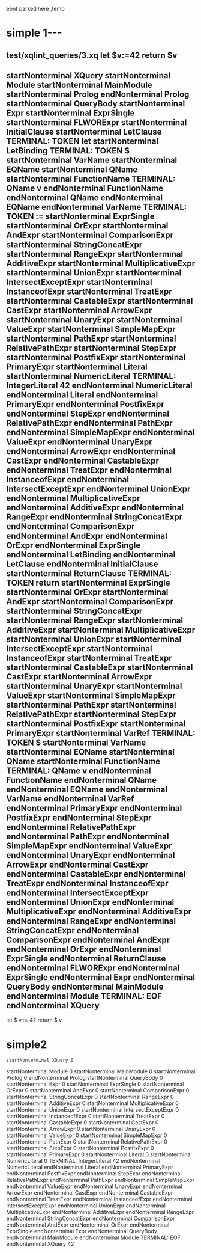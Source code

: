 ebnf parked here ,temp
# simple 1---
test/xqlint_queries/3.xq
let $v:=42
return $v
---
startNonterminal XQuery
startNonterminal Module
startNonterminal MainModule
startNonterminal Prolog
endNonterminal Prolog
startNonterminal QueryBody
startNonterminal Expr
startNonterminal ExprSingle
startNonterminal FLWORExpr
startNonterminal InitialClause
startNonterminal LetClause
TERMINAL: TOKEN let
startNonterminal LetBinding
TERMINAL: TOKEN $
startNonterminal VarName
startNonterminal EQName
startNonterminal QName
startNonterminal FunctionName
TERMINAL: QName v
endNonterminal FunctionName
endNonterminal QName
endNonterminal EQName
endNonterminal VarName
TERMINAL: TOKEN :=
startNonterminal ExprSingle
startNonterminal OrExpr
startNonterminal AndExpr
startNonterminal ComparisonExpr
startNonterminal StringConcatExpr
startNonterminal RangeExpr
startNonterminal AdditiveExpr
startNonterminal MultiplicativeExpr
startNonterminal UnionExpr
startNonterminal IntersectExceptExpr
startNonterminal InstanceofExpr
startNonterminal TreatExpr
startNonterminal CastableExpr
startNonterminal CastExpr
startNonterminal ArrowExpr
startNonterminal UnaryExpr
startNonterminal ValueExpr
startNonterminal SimpleMapExpr
startNonterminal PathExpr
startNonterminal RelativePathExpr
startNonterminal StepExpr
startNonterminal PostfixExpr
startNonterminal PrimaryExpr
startNonterminal Literal
startNonterminal NumericLiteral
TERMINAL: IntegerLiteral 42
endNonterminal NumericLiteral
endNonterminal Literal
endNonterminal PrimaryExpr
endNonterminal PostfixExpr
endNonterminal StepExpr
endNonterminal RelativePathExpr
endNonterminal PathExpr
endNonterminal SimpleMapExpr
endNonterminal ValueExpr
endNonterminal UnaryExpr
endNonterminal ArrowExpr
endNonterminal CastExpr
endNonterminal CastableExpr
endNonterminal TreatExpr
endNonterminal InstanceofExpr
endNonterminal IntersectExceptExpr
endNonterminal UnionExpr
endNonterminal MultiplicativeExpr
endNonterminal AdditiveExpr
endNonterminal RangeExpr
endNonterminal StringConcatExpr
endNonterminal ComparisonExpr
endNonterminal AndExpr
endNonterminal OrExpr
endNonterminal ExprSingle
endNonterminal LetBinding
endNonterminal LetClause
endNonterminal InitialClause
startNonterminal ReturnClause
TERMINAL: TOKEN return
startNonterminal ExprSingle
startNonterminal OrExpr
startNonterminal AndExpr
startNonterminal ComparisonExpr
startNonterminal StringConcatExpr
startNonterminal RangeExpr
startNonterminal AdditiveExpr
startNonterminal MultiplicativeExpr
startNonterminal UnionExpr
startNonterminal IntersectExceptExpr
startNonterminal InstanceofExpr
startNonterminal TreatExpr
startNonterminal CastableExpr
startNonterminal CastExpr
startNonterminal ArrowExpr
startNonterminal UnaryExpr
startNonterminal ValueExpr
startNonterminal SimpleMapExpr
startNonterminal PathExpr
startNonterminal RelativePathExpr
startNonterminal StepExpr
startNonterminal PostfixExpr
startNonterminal PrimaryExpr
startNonterminal VarRef
TERMINAL: TOKEN $
startNonterminal VarName
startNonterminal EQName
startNonterminal QName
startNonterminal FunctionName
TERMINAL: QName v
endNonterminal FunctionName
endNonterminal QName
endNonterminal EQName
endNonterminal VarName
endNonterminal VarRef
endNonterminal PrimaryExpr
endNonterminal PostfixExpr
endNonterminal StepExpr
endNonterminal RelativePathExpr
endNonterminal PathExpr
endNonterminal SimpleMapExpr
endNonterminal ValueExpr
endNonterminal UnaryExpr
endNonterminal ArrowExpr
endNonterminal CastExpr
endNonterminal CastableExpr
endNonterminal TreatExpr
endNonterminal InstanceofExpr
endNonterminal IntersectExceptExpr
endNonterminal UnionExpr
endNonterminal MultiplicativeExpr
endNonterminal AdditiveExpr
endNonterminal RangeExpr
endNonterminal StringConcatExpr
endNonterminal ComparisonExpr
endNonterminal AndExpr
endNonterminal OrExpr
endNonterminal ExprSingle
endNonterminal ReturnClause
endNonterminal FLWORExpr
endNonterminal ExprSingle
endNonterminal Expr
endNonterminal QueryBody
endNonterminal MainModule
endNonterminal Module
TERMINAL: EOF 
endNonterminal XQuery
---
  <XQuery>
    <Module>
      <MainModule>
        <Prolog>
        </Prolog>
        <QueryBody>
          <Expr>
            <ExprSingle>
              <FLWORExpr>
                <InitialClause>
                  <LetClause>
                    <TOKEN>let</TOKEN>
                    <TOKEN>
                    </TOKEN>
                    <WS> </WS>
                    <WS>
                    </WS>
                    <LetBinding>
                      <TOKEN>$</TOKEN>
                      <TOKEN>
                      </TOKEN>
                      <VarName>
                        <EQName>v</EQName>
                        <EQName>
                        </EQName>
                      </VarName>
                      <TOKEN>:=</TOKEN>
                      <TOKEN>
                      </TOKEN>
                      <ExprSingle>
                        <PrimaryExpr>
                          <Literal>
                            <NumericLiteral>
                              <IntegerLiteral>42</IntegerLiteral>
                              <IntegerLiteral>
                              </IntegerLiteral>
                            </NumericLiteral>
                          </Literal>
                        </PrimaryExpr>
                      </ExprSingle>
                    </LetBinding>
                  </LetClause>
                </InitialClause>
                <WS>
</WS>
                <WS>
                </WS>
                <ReturnClause>
                  <TOKEN>return</TOKEN>
                  <TOKEN>
                  </TOKEN>
                  <WS> </WS>
                  <WS>
                  </WS>
                  <ExprSingle>
                    <PrimaryExpr>
                      <VarRef>
                        <TOKEN>$</TOKEN>
                        <TOKEN>
                        </TOKEN>
                        <VarName>
                          <EQName>v</EQName>
                          <EQName>
                          </EQName>
                        </VarName>
                      </VarRef>
                    </PrimaryExpr>
                  </ExprSingle>
                </ReturnClause>
              </FLWORExpr>
            </ExprSingle>
          </Expr>
        </QueryBody>
      </MainModule>
    </Module>
    <EOF>

# simple2
    startNonterminal XQuery 0
startNonterminal Module 0
startNonterminal MainModule 0
startNonterminal Prolog 0
endNonterminal Prolog
startNonterminal QueryBody 0
startNonterminal Expr 0
startNonterminal ExprSingle 0
startNonterminal OrExpr 0
startNonterminal AndExpr 0
startNonterminal ComparisonExpr 0
startNonterminal StringConcatExpr 0
startNonterminal RangeExpr 0
startNonterminal AdditiveExpr 0
startNonterminal MultiplicativeExpr 0
startNonterminal UnionExpr 0
startNonterminal IntersectExceptExpr 0
startNonterminal InstanceofExpr 0
startNonterminal TreatExpr 0
startNonterminal CastableExpr 0
startNonterminal CastExpr 0
startNonterminal ArrowExpr 0
startNonterminal UnaryExpr 0
startNonterminal ValueExpr 0
startNonterminal SimpleMapExpr 0
startNonterminal PathExpr 0
startNonterminal RelativePathExpr 0
startNonterminal StepExpr 0
startNonterminal PostfixExpr 0
startNonterminal PrimaryExpr 0
startNonterminal Literal 0
startNonterminal NumericLiteral 0
TERMINAL: IntegerLiteral 42
endNonterminal NumericLiteral
endNonterminal Literal
endNonterminal PrimaryExpr
endNonterminal PostfixExpr
endNonterminal StepExpr
endNonterminal RelativePathExpr
endNonterminal PathExpr
endNonterminal SimpleMapExpr
endNonterminal ValueExpr
endNonterminal UnaryExpr
endNonterminal ArrowExpr
endNonterminal CastExpr
endNonterminal CastableExpr
endNonterminal TreatExpr
endNonterminal InstanceofExpr
endNonterminal IntersectExceptExpr
endNonterminal UnionExpr
endNonterminal MultiplicativeExpr
endNonterminal AdditiveExpr
endNonterminal RangeExpr
endNonterminal StringConcatExpr
endNonterminal ComparisonExpr
endNonterminal AndExpr
endNonterminal OrExpr
endNonterminal ExprSingle
endNonterminal Expr
endNonterminal QueryBody
endNonterminal MainModule
endNonterminal Module
TERMINAL: EOF 
endNonterminal XQuery
  <XQuery>
    <Module>
      <MainModule>
        <Prolog>
        </Prolog>
        <QueryBody>
          <Expr>
            <ExprSingle>
              <PrimaryExpr>
                <Literal>
                  <NumericLiteral>
                    <IntegerLiteral>42</IntegerLiteral>
                    <IntegerLiteral>
                    </IntegerLiteral>
                  </NumericLiteral>
                </Literal>
              </PrimaryExpr>
            </ExprSingle>
          </Expr>
        </QueryBody>
      </MainModule>
    </Module>
    <EOF>
    </EOF>
  </XQuery>
